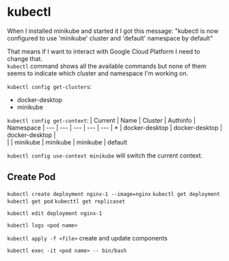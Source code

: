 # kubectl


When I installed minikube and started it I got this message:
"kubectl is now configured to use 'minikube' cluster and 'default' namespace by default"

That means if I want to interact with Google Cloud Platform I need to change that.  
``kubectl`` command shows all the available commands but none of them seems to indicate which cluster and namespace I'm working on.  

``kubectl config get-clusters``:
- docker-desktop
- minikube

``kubectl config get-context``: 
| Current | Name           | Cluster        | Authinfo       | Namespace
| ---     | ---            | ---            | ---            | ---
| *       | docker-desktop | docker-desktop | docker-desktop |  
|         | minikube       | minikube       | minikube       | default 

``kubectl config use-context minikube`` will switch the current context.  

## Create Pod

``kubectl create deployment nginx-1 --image=nginx``
``kubectl get deployment``
``kubectl get pod``
``kubecttl get replicaset``

``kubectl edit deployment nginx-1``

``kubectl logs <pod name>``

``kubectl apply -f <file>`` create and update components

``kubectl exec -it <pod name> -- bin/bash``